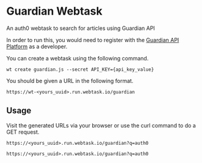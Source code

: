 # Guardian Webtask
An auth0 webtask to search for articles using Guardian API

In order to run this, you would need to register with the [Guardian API Platform](http://open-platform.theguardian.com/) as a developer.

You can create a webtask using the following command.

```
wt create guardian.js --secret API_KEY={api_key_value}
```

You should be given a URL in the following format. 

```
https://wt-<yours_uuid>.run.webtask.io/guardian
```

## Usage

Visit the generated URLs via your browser or use the curl command to do a GET request.

```
https://<yours_uuid>.run.webtask.io/guardian?q=auth0

https://<yours_uuid>.run.webtask.io/guardian?q=auth0
```
